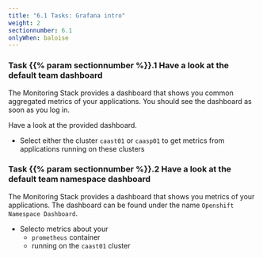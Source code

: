 ```yaml
---
title: "6.1 Tasks: Grafana intro"
weight: 2
sectionnumber: 6.1
onlyWhen: baloise
---
```


### Task {{% param sectionnumber %}}.1 Have a look at the default team dashboard

The Monitoring Stack provides a dashboard that shows you common aggregated metrics of your applications. You should see the dashboard as soon as you log in.

Have a look at the provided dashboard.

* Select either the cluster `caast01` or `caasp01` to get metrics from applications running on these clusters

### Task {{% param sectionnumber %}}.2 Have a look at the default team namespace dashboard

The Monitoring Stack provides a dashboard that shows you metrics of your applications. The dashboard can be found under the name `Openshift Namespace Dashboard`.

* Selecto metrics about your
  * `prometheus` container
  * running on the `caast01` cluster

